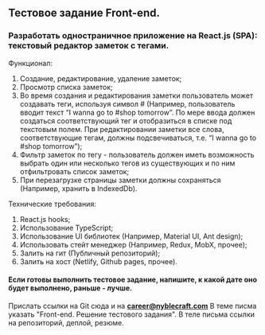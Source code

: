 ## Тестовое задание Front-end.

### Разработать одностраничное приложение на React.js (SPA): текстовый редактор заметок с тегами.

Функционал:

1. Создание, редактирование, удаление заметок;
2. Просмотр списка заметок;
3. Во время создания и редактирования заметки пользователь может создавать теги, используя символ # (Например, пользователь вводит текст “I wanna go to #shop tomorrow”. По мере ввода должен создаться соответствующий тег и отобразиться в списке под текстовым полем. При редактировании заметки все слова, соответствующие тегам, должны подсвечиваться, т.e. “I wanna go to #shop tomorrow”);
4. Фильтр заметок по тегу - пользователь должен иметь возможность выбрать один или несколько тегов из существующих и по ним отфильтровать список заметок;
5. При перезагрузке страницы заметки должны сохраняться (Например, хранить в IndexedDb).

Технические требования:

1. React.js hooks;
2. Использование TypeScript;
3. Использование UI библиотек (Например, Material UI, Ant design);
4. Использовать стейт менеджер (Например, Redux, MobX, прочее);
5. Залить на гит (Публичный репозиторий);
6. Залить на хост (Netlify, Github pages, прочее).

#### Если готовы выполнить тестовое задание, напишите, к какой дате оно будет выполнено, раньше - лучше.

Прислать ссылки на Git сюда и на **career@nyblecraft.com**
В теме писма указать "Front-end. Решение тестового задания". В теле письма ссылки на репозиторий, деплой, резюме.
